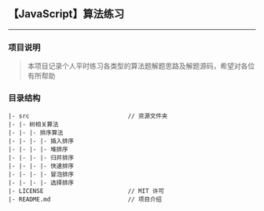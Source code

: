 ## 【JavaScript】算法练习
---
### 项目说明
> 本项目记录个人平时练习各类型的算法题解题思路及解题源码，希望对各位有所帮助
### 目录结构
```
|- src                            // 资源文件夹
|- |- 树相关算法
|- |- |- 排序算法
|- |- |- |- 插入排序
|- |- |- |- 堆排序
|- |- |- |- 归并排序
|- |- |- |- 快速排序
|- |- |- |- 冒泡排序
|- |- |- |- 选择排序
|- LICENSE                        // MIT 许可
|- README.md                      // 项目介绍
```